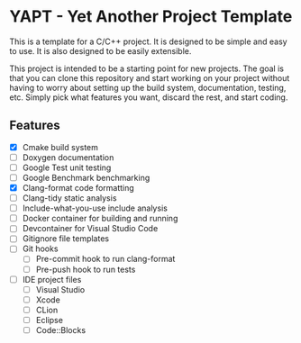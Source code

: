 # YAPT - Yet Another Project Template

This is a template for a C/C++ project. It is designed to be simple and easy to use. It is also designed to be easily extensible.

This project is intended to be a starting point for new projects. The goal is that you can clone this repository and start working on your project without having to worry about setting up the build system, documentation, testing, etc. Simply pick what features you want, discard the rest, and start coding.

## Features

- [X] Cmake build system
- [ ] Doxygen documentation
- [ ] Google Test unit testing
- [ ] Google Benchmark benchmarking
- [X] Clang-format code formatting
- [ ] Clang-tidy static analysis
- [ ] Include-what-you-use include analysis
- [ ] Docker container for building and running
- [ ] Devcontainer for Visual Studio Code
- [ ] Gitignore file templates
- [ ] Git hooks
    - [ ] Pre-commit hook to run clang-format
    - [ ] Pre-push hook to run tests
- [ ] IDE project files
    - [ ] Visual Studio
    - [ ] Xcode
    - [ ] CLion
    - [ ] Eclipse
    - [ ] Code::Blocks